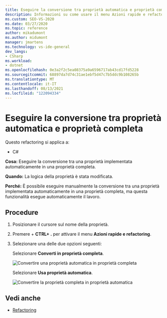 ```yaml
---
title: Eseguire la conversione tra proprietà automatica e proprietà completa
description: Informazioni su come usare il menu Azioni rapide e refactoring per eseguire la conversione tra una proprietà implementata automaticamente e una proprietà completa.
ms.custom: SEO-VS-2020
ms.date: 03/27/2020
ms.topic: reference
author: mikadumont
ms.author: midumont
manager: jmartens
ms.technology: vs-ide-general
dev_langs:
- CSharp
ms.workload:
- dotnet
ms.openlocfilehash: 0e3a2f2c5ea08375a9a6596717ab43cd17fd5228
ms.sourcegitcommit: 68897da7d74c31ae1ebf5d47c7b5ddc9b108265b
ms.translationtype: MT
ms.contentlocale: it-IT
ms.lasthandoff: 08/13/2021
ms.locfileid: "122094334"
---
```

# <a name="convert-between-auto-property-and-full-property"></a>Eseguire la conversione tra proprietà automatica e proprietà completa

Questo refactoring si applica a:

- C#

**Cosa:** Eseguire la conversione tra una proprietà implementata automaticamente in una proprietà completa.

**Quando:** La logica della proprietà è stata modificata.

**Perché:** È possibile eseguire manualmente la conversione tra una proprietà implementata automaticamente in una proprietà completa, ma questa funzionalità esegue automaticamente il lavoro. 

## <a name="how-to"></a>Procedure

1. Posizionare il cursore sul nome della proprietà.
2. Premere  + **CTRL+ .** per attivare il menu **Azioni rapide e refactoring**.
3. Selezionare una delle due opzioni seguenti: 

    Selezionare **Converti in proprietà completa**.

   ![Convertire una proprietà automatica in proprietà completa](media/convert-auto-property-to-full-property.png) 

    Selezionare **Usa proprietà automatica**. 

    ![Convertire la proprietà completa in proprietà automatica](media/convert-full-property-to-auto-property.png) 

## <a name="see-also"></a>Vedi anche

- [Refactoring](../refactoring-in-visual-studio.md)
